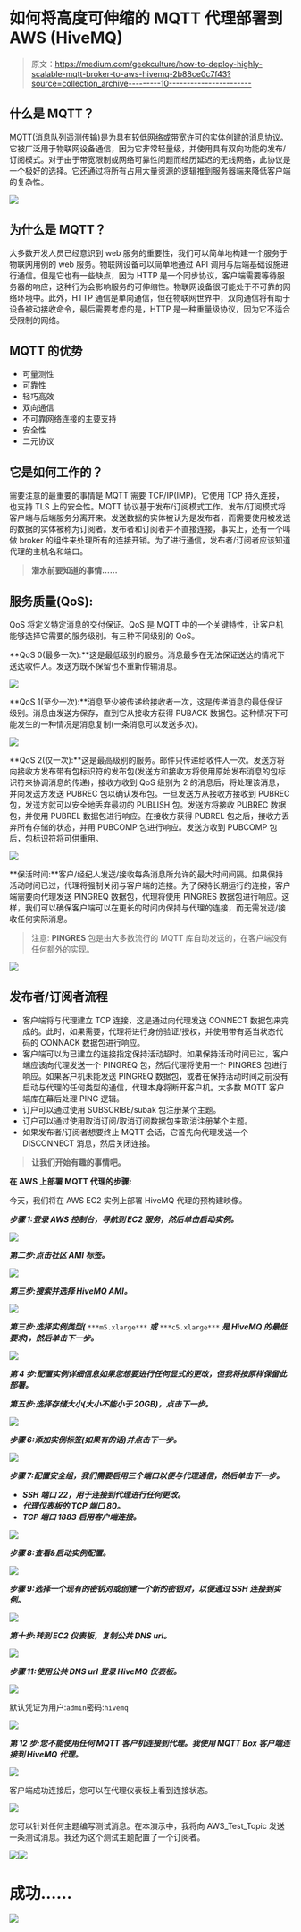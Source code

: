 # 如何将高度可伸缩的 MQTT 代理部署到 AWS (HiveMQ)

> 原文：<https://medium.com/geekculture/how-to-deploy-highly-scalable-mqtt-broker-to-aws-hivemq-2b88ce0c7f43?source=collection_archive---------10----------------------->

## **什么是 MQTT？**

MQTT(消息队列遥测传输)是为具有较低网络或带宽许可的实体创建的消息协议。它被广泛用于物联网设备通信，因为它非常轻量级，并使用具有双向功能的发布/订阅模式。对于由于带宽限制或网络可靠性问题而经历延迟的无线网络，此协议是一个极好的选择。它还通过将所有占用大量资源的逻辑推到服务器端来降低客户端的复杂性。

![](img/07dfe16e258eb9691ac04ca0c689b34d.png)

## **为什么是 MQTT？**

大多数开发人员已经意识到 web 服务的重要性，我们可以简单地构建一个服务于物联网用例的 web 服务。物联网设备可以简单地通过 API 调用与后端基础设施进行通信。但是它也有一些缺点，因为 HTTP 是一个同步协议，客户端需要等待服务器的响应，这种行为会影响服务的可伸缩性。物联网设备很可能处于不可靠的网络环境中。此外，HTTP 通信是单向通信，但在物联网世界中，双向通信将有助于设备被动接收命令，最后需要考虑的是，HTTP 是一种重量级协议，因为它不适合受限制的网络。

## **MQTT 的优势**

*   可量测性
*   可靠性
*   轻巧高效
*   双向通信
*   不可靠网络连接的主要支持
*   安全性
*   二元协议

## 它是如何工作的？

需要注意的最重要的事情是 MQTT 需要 TCP/IP(IMP)。它使用 TCP 持久连接，也支持 TLS 上的安全性。MQTT 协议基于发布/订阅模式工作。发布/订阅模式将客户端与后端服务分离开来。发送数据的实体被认为是发布者，而需要使用被发送的数据的实体被称为订阅者。发布者和订阅者并不直接连接，事实上，还有一个叫做 broker 的组件来处理所有的连接开销。为了进行通信，发布者/订阅者应该知道代理的主机名和端口。

> **潜水前要知道的事情……**

## **服务质量(QoS):**

QoS 将定义特定消息的交付保证。QoS 是 MQTT 中的一个关键特性，让客户机能够选择它需要的服务级别。有三种不同级别的 QoS。

**QoS 0(最多一次):**这是最低级别的服务。消息最多在无法保证送达的情况下送达收件人。发送方既不保留也不重新传输消息。

![](img/7ad2977d5e4073fa9aefcf1a8487b5b5.png)

**QoS 1(至少一次):**消息至少被传递给接收者一次，这是传递消息的最低保证级别。消息由发送方保存，直到它从接收方获得 PUBACK 数据包。这种情况下可能发生的一种情况是消息复制(一条消息可以发送多次)。

![](img/eddeb681e44a7141a482c7d416b990f8.png)

**QoS 2(仅一次):**这是最高级别的服务。邮件只传递给收件人一次。发送方将向接收方发布带有包标识符的发布包(发送方和接收方将使用原始发布消息的包标识符来协调消息的传递)，接收方收到 QoS 级别为 2 的消息后，将处理该消息，并向发送方发送 PUBREC 包以确认发布包。一旦发送方从接收方接收到 PUBREC 包，发送方就可以安全地丢弃最初的 PUBLISH 包。发送方将接收 PUBREC 数据包，并使用 PUBREL 数据包进行响应。在接收方获得 PUBREL 包之后，接收方丢弃所有存储的状态，并用 PUBCOMP 包进行响应。发送方收到 PUBCOMP 包后，包标识符将可供重用。

![](img/76617fc99b975b1b5a96d4bc0c9f42c2.png)

**保活时间:**客户/经纪人发送/接收每条消息所允许的最大时间间隔。如果保持活动时间已过，代理将强制关闭与客户端的连接。为了保持长期运行的连接，客户端需要向代理发送 PINGREQ 数据包，代理将使用 PINGRES 数据包进行响应。这样，我们可以确保客户端可以在更长的时间内保持与代理的连接，而无需发送/接收任何实际消息。

> 注意: **PINGRES** 包是由大多数流行的 MQTT 库自动发送的，在客户端没有任何额外的实现。

![](img/092eb0aaa80712d9b4ecf30e57f63d06.png)

## **发布者/订阅者流程**

*   客户端将与代理建立 TCP 连接，这是通过向代理发送 CONNECT 数据包来完成的。此时，如果需要，代理将进行身份验证/授权，并使用带有适当状态代码的 CONNACK 数据包进行响应。
*   客户端可以为已建立的连接指定保持活动超时。如果保持活动时间已过，客户端应该向代理发送一个 PINGREQ 包，然后代理将使用一个 PINGRES 包进行响应。如果客户机未能发送 PINGREQ 数据包，或者在保持活动时间之前没有启动与代理的任何类型的通信，代理本身将断开客户机。大多数 MQTT 客户端库在幕后处理 PING 逻辑。
*   订户可以通过使用 SUBSCRIBE/subak 包注册某个主题。
*   订户可以通过使用取消订阅/取消订阅数据包来取消注册某个主题。
*   如果发布者/订阅者想要终止 MQTT 会话，它首先向代理发送一个 DISCONNECT 消息，然后关闭连接。

> **让我们开始有趣的事情吧。**

**在 AWS 上部署 MQTT 代理的步骤:**

今天，我们将在 AWS EC2 实例上部署 HiveMQ 代理的预构建映像。

***步骤 1:登录 AWS 控制台，导航到 EC2 服务，然后单击启动实例。***

![](img/b00324b7b2bed5aae5d772e7dd920709.png)

***第二步:点击社区 AMI 标签。***

![](img/c71e657a08923d27a097ed436819f156.png)

***第三步:搜索并选择 HiveMQ AMI。***

![](img/85b1574247f41ea57db360e823c63b6a.png)

***第三步:选择实例类型(*** `***m5.xlarge***` ***或*** `***c5.xlarge***` ***是 HiveMQ 的最低要求)，然后单击下一步。***

![](img/c06cb565121205432e499d3bead6c689.png)

***第 4 步:配置实例详细信息如果您想要进行任何显式的更改，但我将按原样保留此部署。***

***第五步:选择存储大小(大小不能小于 20GB)，点击下一步。***

![](img/64c5acf0b13525b282636b667ce494dd.png)

***步骤 6:添加实例标签(如果有的话)并点击下一步。***

![](img/bf3749c1b4a54839d6cdf845d0ed4e5c.png)

***步骤 7:配置安全组，我们需要启用三个端口以便与代理通信，然后单击下一步。***

*   ***SSH 端口 22，用于连接到代理进行任何更改。***
*   ***代理仪表板的 TCP 端口 80。***
*   ***TCP 端口 1883 启用客户端连接。***

![](img/15368f95fbb206ccf7cff9601a1a5791.png)

***步骤 8:查看&启动实例配置。***

![](img/a6ab34784ab56631c5b96ce08c82762b.png)

***步骤 9:选择一个现有的密钥对或创建一个新的密钥对，以便通过 SSH 连接到实例。***

![](img/6ba406a7f7ea02a3d3ded63faadf9a65.png)

***第十步:转到 EC2 仪表板，复制公共 DNS url。***

![](img/a11a7da8352e430e5b1f57d0eff0349a.png)

***步骤 11:使用公共 DNS url 登录 HiveMQ 仪表板。***

![](img/c7a960b3d6ff80c1ad5e52aa40ef66af.png)

默认凭证为用户:`admin`密码:`hivemq`

![](img/9d429efff04f24740734dc2180df2e1a.png)

***第 12 步:您不能使用任何 MQTT 客户机连接到代理。我使用 MQTT Box 客户端连接到 HiveMQ 代理。***

![](img/d42a15e377b65cf86674074098b3b01d.png)

客户端成功连接后，您可以在代理仪表板上看到连接状态。

![](img/e851a9b3920b38748ac5956c152c05b2.png)

您可以针对任何主题编写测试消息。在本演示中，我将向 AWS_Test_Topic 发送一条测试消息。我还为这个测试主题配置了一个订阅者。

![](img/909dce5d269ce8f8856aa0f91ae438df.png)![](img/2ae3fd01c09ee4220b3e28963a4ca994.png)

# 成功……

![](img/638e01bf0fcab15197e9e1d46a67e837.png)